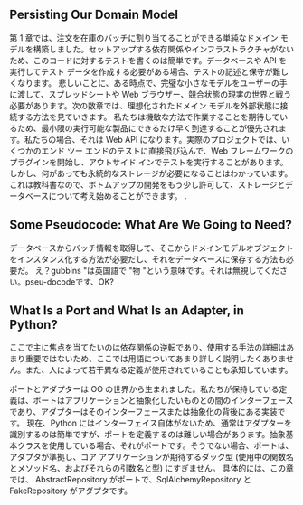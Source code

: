 ## Persisting Our Domain Model
第 1 章では、注文を在庫のバッチに割り当てることができる単純なドメイン モデルを構築しました。セットアップする依存関係やインフラストラクチャがないため、このコードに対するテストを書くのは簡単です。データベースや API を実行してテスト データを作成する必要がある場合、テストの記述と保守が難しくなります。
悲しいことに、ある時点で、完璧な小さなモデルをユーザーの手に渡して、スプレッドシートや Web ブラウザー、競合状態の現実の世界と戦う必要があります。次の数章では、理想化されたドメイン モデルを外部状態に接続する方法を見ていきます。
私たちは機敏な方法で作業することを期待しているため、最小限の実行可能な製品にできるだけ早く到達することが優先されます。私たちの場合、それは Web API になります。実際のプロジェクトでは、いくつかのエンド ツー エンドのテストに直接飛び込んで、Web フレームワークのプラグインを開始し、アウトサイド インでテストを実行することがあります。
しかし、何があっても永続的なストレージが必要になることはわかっています。これは教科書なので、ボトムアップの開発をもう少し許可して、ストレージとデータベースについて考え始めることができます。 .
## Some Pseudocode: What Are We Going to Need?
データベースからバッチ情報を取得して、そこからドメインモデルオブジェクトをインスタンス化する方法が必要だし、それをデータベースに保存する方法も必要だ。
え？gubbins "は英国語で "物 "という意味です。それは無視してください。pseu-docodeです、OK?

## What Is a Port and What Is an Adapter, in Python?
ここで主に焦点を当てたいのは依存関係の逆転であり、使用する手法の詳細はあまり重要ではないため、ここでは用語についてあまり詳しく説明したくありません。また、人によって若干異なる定義が使用されていることも承知しています。
  
ポートとアダプターは OO の世界から生まれました。私たちが保持している定義は、ポートはアプリケーションと抽象化したいものとの間のインターフェースであり、アダプターはそのインターフェースまたは抽象化の背後にある実装です。
現在、Python にはインターフェイス自体がないため、通常はアダプターを識別するのは簡単ですが、ポートを定義するのは難しい場合があります。抽象基本クラスを使用している場合、それがポートです。そうでない場合、ポートは、アダプタが準拠し、コア アプリケーションが期待するダック型 (使用中の関数名とメソッド名、およびそれらの引数名と型) にすぎません。
具体的には、この章では、  AbstractRepository がポートで、SqlAlchemyRepository と FakeRepository がアダプタです。
